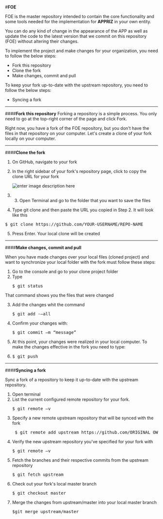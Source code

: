 
#**FOE**

FOE is the master repository intended to contain the core functionality and some tools needed for the implementation for  **APPRIZ**  in your own entity. 

You can do any kind of change in the appearance of the APP as well as update the code to the latest version that we commit on this repository (FOE) without altering their changes.

To implement the project and make changes for your organization, you need to follow the below steps:


 - Fork this repository
 - Clone the fork
 - Make changes, commit and pull

To keep your fork up-to-date with the upstream repository, you need to follow the below steps:

 - Syncing a fork


----------


####**Fork this repository**
Forking a repository is a simple process. You only need to go at the top-right corner of the page and click Fork.

Right now, you have a fork of the FOE repository, but you don't have the files in that repository on your computer. Let's create a clone of your fork locally on your computer.


----------

####**Clone the fork**

 1. On GitHub, navigate to your fork
 2. In the right sidebar of your fork's repository page, click to copy the clone URL for your fork 

     ![enter image description here](https://help.github.com/assets/images/help/repository/clone-repo-clone-url-button.png)
     
 3. 3. Open Terminal and go to the folder that you want to save the files
 4.   Type git clone and then paste the URL you copied in Step 2. It will look like this
<pre>$ git clone https://github.com/YOUR-USERNAME/REPO-NAME</pre>
 5.  Press Enter. Your local clone will be created 


----------

####**Make changes, commit and pull**

When you have made changes over your local files (cloned project) and want to synchronize your local folder with the fork must follow these steps:

 1. Go to the console and go to your clone project folder
 2. Type  
	<pre>$ git status</pre>
 That command shows you the files that were changed

 3. Add the changes whit the command
	<pre>$ git add -–all</pre>
	
 4. Confirm your changes with: 
	<pre>$ git commit –m “message”</pre>
	
	
 5. At this point, your changes were realized in your local computer. To make the changes effective in the fork you need to type: 
 6. <pre>$ git push</pre>



----------
####**Syncing a fork**

Sync a fork of a repository to keep it up-to-date with the upstream repository.

 1. Open terminal
 2. List the current configured remote repository for your fork.
	 <pre>$ git remote –v</pre>
 3. Specify a new remote upstream repository that will be synced with the fork
	<pre> $ git remote add upstream https://github.com/ORIGINAL_OWNER/ORIGINAL_REPOSITORY.git</pre>
 4. Verify the new upstream repository you've specified for your fork with 
	<pre>$ git remote –v</pre>
 5. Fetch the branches and their respective commits from the upstream repository
	 <pre>$ git fetch upstream</pre>
 6. Check out your fork's local master branch
	<pre>$ git checkout master</pre>
 7. Merge the changes from upstream/master into your local master branch
	<pre>$git merge upstream/master</pre>

			
